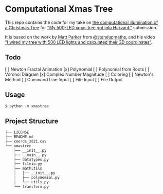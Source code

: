 # Computational Xmas Tree

This repo contains the code for my take on [the computational illumination of a Christmas Tree](https://github.com/GSD6338/XmasTree) for ["My 500-LED xmas tree got into Harvard."](https://www.youtube.com/watch?v=WuMRJf6B5Q4) submission.

It is based on the work by [Matt Parker](https://www.youtube.com/channel/UCSju5G2aFaWMqn-_0YBtq5A) from [@standupmaths](https://github.com/standupmaths/), and his video ["I wired my tree with 500 LED lights and calculated their 3D coordinates"](https://www.youtube.com/watch?v=TvlpIojusBE).

## Todo

[ ] Newton Fractal Animation
    [x] Polynomial
        [ ] Polynomial from Roots
    [ ] Voronoi Diagram
        [x] Complex Number Magnitude
    [ ] Coloring
    [ ] Newton's Method
[ ] Command Line Input
    [ ] File Input
    [ ] File Output

## Usage

```s
$ python -m xmastree
```

## Project Structure

```s
├── LICENSE
├── README.md
├── coords_2021.csv
└── xmastree
    ├── __init__.py
    ├── __main__.py
    ├── datatypes.py
    ├── fileio.py
    ├── mathutils
    │   ├── __init__.py
    │   ├── polynomial.py
    │   └── utils.py
    └── transform.py
```
